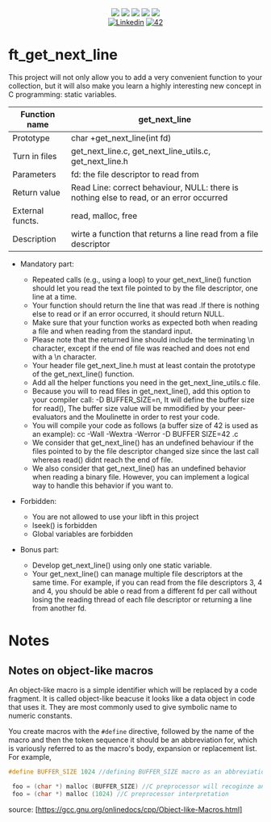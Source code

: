<div align="center">
    <img src="https://img.shields.io/badge/status-finished-success?color=00ABAD&style=flat-square" />
    <img src="https://img.shields.io/badge/started-04%20%2F%2011%20%2F%202023-success?color=00ABAD&style=flat-square" />
    <img src="https://img.shields.io/badge/score--%20%2F%20100-success?color=00ABAD&style=flat-square" />
    <img src="https://img.shields.io/github/languages/top/mxvements/ft_get_next_line?color=00ABAD&style=flat-square" />
    <img src="https://img.shields.io/github/last-commit/mxvements/ft_get_next_line?color=00ABAD&style=flat-square" />
    <br>
    <a href='https://www.linkedin.com/in/luciami' target="_blank"><img alt='Linkedin' src='https://img.shields.io/badge/LinkedIn-100000?style=flat-square&logo=Linkedin&logoColor=white&labelColor=1323233&color=323233'/></a>
    <a href='https://profile.intra.42.fr/users/luciama2' target="_blank"><img alt='42' src='https://img.shields.io/badge/Madrid-100000?style=flat-square&logo=42&logoColor=white&labelColor=323233&color=323233'/></a>
    <br>
</div>

# ft_get_next_line
This project will not only allow you to add a very convenient function to your collection, but it will also make you learn a highly interesting new concept in C programming: static variables.

| Function name | get_next_line |
| ------------- | ------------- |
| Prototype | char +get_next_line(int fd) |
| Turn in files | get_next_line.c, get_next_line_utils.c, get_next_line.h |
| Parameters | fd: the file descriptor to read from |
| Return value | Read Line: correct behaviour, NULL: there is nothing else to read, or an error occurred |
| External functs. | read, malloc, free |
| Description | wirte a function that returns a line read from a file descriptor |

* Mandatory part:
	- Repeated calls (e.g., using a loop) to your get_next_line() function should let you read the text file pointed to by the file descriptor, one line at a time.
	- Your function should return the line that was read .If there is nothing else to read or if an error occurred, it should return NULL.
	- Make sure that your function works as expected both when reading a file and when reading from the standard input.
	- Please note that the returned line should include the terminating \n character, except if the end of file was reached and does not end with a \n character.
	- Your header file get_next_line.h must at least contain the prototype of the get_next_line() function.
	- Add all the helper functions you need in the get_next_line_utils.c file.
	- Because you will to read files in get_next_line(), add this option to your compiler call: -D BUFFER_SIZE=n, It will define the buffer size for read(), The buffer size value will be mmodified by your peer-evaluators and the Moulinette in order to rest your code.
	- You will compile your code as follows (a buffer size of 42 is used as an example): cc -Wall -Wextra -Werror -D BUFFER SIZE=42 <files>.c
	- We consider that get_next_line() has an undefined behaviour if the files pointed to by the file descriptor changed size since the last call whereas read() didnt reach the end of file.
	- We also consider that get_next_line() has an undefined behavior when reading a binary file. However, you can implement a logical way to handle this behavior if you want to.

* Forbidden:
	- You are not allowed to use your libft in this project
	- lseek() is forbidden
	- Global variables are forbidden

* Bonus part:
	- Develop get_next_line() using only one static variable.
	- Your get_next_line() can manage multiple file descriptors at the same time. For example, if you can read from the file descriptors 3, 4 and 4, you should be able o read from a different fd per call without losing the reading thread of each file descriptor or returning a line from another fd.

# Notes

## Notes on object-like macros

An object-like macro is a simple identifier which will be replaced by a code fragment. It is called object-like beacuse it looks like a data object in code that uses it. They are most commonly used to give symbolic name to numeric constants.

You create macros with the `#define` directive, followed by the name of the macro and then the token sequence it should be an abbreviation for, which is variously referred to as the macro's body, expansion or replacement list. For example,
 
 ```C
#define BUFFER_SIZE 1024 //defining BUFFER_SIZE macro as an abbreviation for the token 1024
```
```C
 foo = (char *) malloc (BUFFER_SIZE) //C preprocessor will recoginze and expand the macro BUFFER_SIZE
 foo = (char *) malloc (1024) //C preprocessor interpretation
 ```
source: [https://gcc.gnu.org/onlinedocs/cpp/Object-like-Macros.html] 